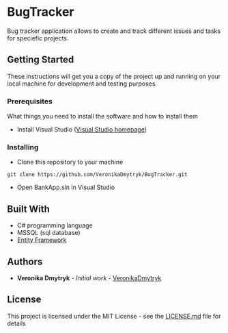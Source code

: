 # BugTracker

Bug tracker application allows to create and track different issues and tasks for speciefic projects.

## Getting Started

These instructions will get you a copy of the project up and running on your local machine for development and testing purposes.

### Prerequisites

What things you need to install the software and how to install them

* Install Visual Studio ([Visual Studio homepage](https://www.visualstudio.com/vs/))

### Installing

* Clone this repository to your machine
```
git clone https://github.com/VeronikaDmytryk/BugTracker.git
```

* Open BankApp.sln in Visual Studio

## Built With

* C# programming language
* MSSQL (sql database)
* [Entity Framework](https://msdn.microsoft.com/en-us/library/aa937723(v=vs.113).aspx)

## Authors

* **Veronika Dmytryk** - *Initial work* - [VeronikaDmytryk](https://github.com/VeronikaDmytryk)

## License

This project is licensed under the MIT License - see the [LICENSE.md](LICENSE) file for details